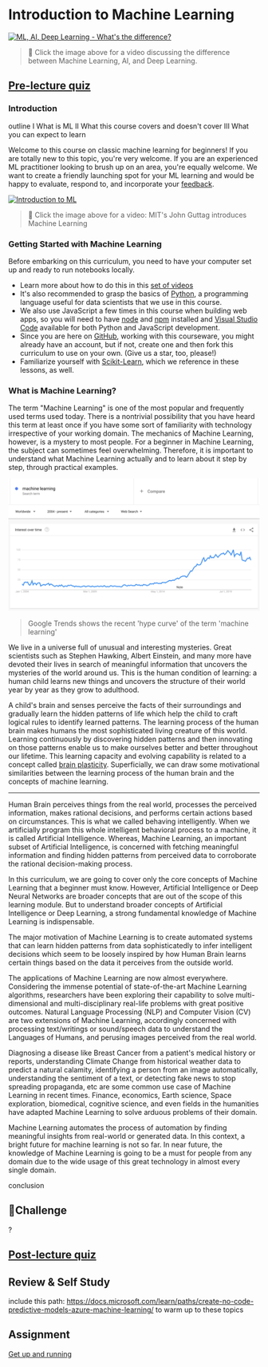 # Introduction to Machine Learning

[![ML, AI, Deep Learning - What's the difference?](https://img.youtube.com/vi/lTd9RSxS9ZE/0.jpg)](https://youtu.be/lTd9RSxS9ZE "ML, AI, Deep Learning - What's the difference?")

> 🎥 Click the image above for a video discussing the difference between Machine Learning, AI, and Deep Learning.
## [Pre-lecture quiz](https://jolly-sea-0a877260f.azurestaticapps.net/quiz/1/)
### Introduction

outline
I What is ML
II What this course covers and doesn't cover
III What you can expect to learn


Welcome to this course on classic machine learning for beginners! If you are totally new to this topic, you're very welcome. If you are an experienced ML practitioner looking to brush up on an area, you're equally welcome. We want to create a friendly launching spot for your ML learning and would be happy to evaluate, respond to, and incorporate your [feedback](https://github.com/microsoft/ML-For-Beginners/discussions). 

[![Introduction to ML](https://img.youtube.com/vi/h0e2HAPTGF4/0.jpg)](https://youtu.be/h0e2HAPTGF4 "Introduction to ML")
> 🎥 Click the image above for a video: MIT's John Guttag introduces Machine Learning
### Getting Started with Machine Learning

Before embarking on this curriculum, you need to have your computer set up and ready to run notebooks locally. 

- Learn more about how to do this in this [set of videos](https://www.youtube.com/playlist?list=PLlrxD0HtieHhS8VzuMCfQD4uJ9yne1mE6)
- It's also recommended to grasp the basics of [Python](https://docs.microsoft.com/learn/paths/python-language/?WT.mc_id=academic-15963-cxa), a programming language useful for data scientists that we use in this course. 
- We also use JavaScript a few times in this course when building web apps, so you will need to have [node](https://nodejs.org) and [npm](https://www.npmjs.com/) installed and [Visual Studio Code](https://code.visualstudio.com/) available for both Python and JavaScript development.
- Since you are here on [GitHub](https://github.com), working with this courseware, you might already have an account, but if not, create one and then fork this curriculum to use on your own. (Give us a star, too, please!)
- Familiarize yourself with [Scikit-Learn]([https://scikit-learn.org/stable/user_guide.html), which we reference in these lessons, as well.

### What is Machine Learning?

The term "Machine Learning" is one of the most popular and frequently used terms used today. There is a nontrivial possibility that you have heard this term at least once if you have some sort of familiarity with technology irrespective of your working domain. The mechanics of Machine Learning, however, is a mystery to most people. For a beginner in Machine Learning, the subject can sometimes feel overwhelming. Therefore, it is important to understand what Machine Learning actually and to learn about it step by step, through practical examples.

![ml hype curve](images/hype.png)

> Google Trends shows the recent 'hype curve' of the term 'machine learning'

We live in a universe full of unusual and interesting mysteries. Great scientists such as Stephen Hawking, Albert Einstein, and many more have devoted their lives in search of meaningful information that uncovers the mysteries of the world around us. This is the human condition of learning: a human child learns new things and uncovers the structure of their world year by year as they grow to adulthood. 

A child's brain and senses perceive the facts of their surroundings and gradually learn the hidden patterns of life which help the child to craft logical rules to identify learned patterns. The learning process of the human brain makes humans the most sophisticated living creature of this world. Learning continuously by discovering hidden patterns and then innovating on those patterns enable us to make ourselves better and better throughout our lifetime.  This learning capacity and evolving capability is related to a concept called [brain plasticity](https://www.simplypsychology.org/brain-plasticity.html). Superficially, we can draw some motivational similarities between the learning process of the human brain and the concepts of machine learning.

--- 

Human Brain perceives things from the real world, processes the perceived information, makes rational decisions, and performs certain actions based on circumstances. This is what we called behaving intelligently. When we artificially program this whole intelligent behavioral process to a machine, it is called Artificial Intelligence. Whereas, Machine Learning, an important subset of Artificial Intelligence, is concerned with fetching meaningful information and finding hidden patterns from perceived data to corroborate the rational decision-making process.

In this curriculum, we are going to cover only the core concepts of Machine Learning that a beginner must know. However, Artificial Intelligence or Deep Neural Networks are broader concepts that are out of the scope of this learning module. But to understand broader concepts of Artificial Intelligence or Deep Learning, a strong fundamental knowledge of Machine Learning is indispensable.

The major motivation of Machine Learning is to create automated systems that can learn hidden patterns from data sophisticatedly to infer intelligent decisions which seem to be loosely inspired by how Human Brain learns certain things based on the data it perceives from the outside world.

The applications of Machine Learning are now almost everywhere. Considering the immense potential of state-of-the-art Machine Learning algorithms, researchers have been exploring their capability to solve multi-dimensional and multi-disciplinary real-life problems with great positive outcomes. Natural Language Processing (NLP) and Computer Vision (CV) are two extensions of Machine Learning, accordingly concerned with processing text/writings or sound/speech data to understand the Languages of Humans, and perusing images perceived from the real world.

Diagnosing a disease like Breast Cancer from a patient's medical history or reports, understanding Climate Change from historical weather data to predict a natural calamity, identifying a person from an image automatically, understanding the sentiment of a text, or detecting fake news to stop spreading propaganda, etc are some common use case of Machine Learning in recent times. Finance, economics, Earth science, Space exploration, biomedical, cognitive science, and even fields in the humanities have adapted Machine Learning to solve arduous problems of their domain.

Machine Learning automates the process of automation by finding meaningful insights from real-world or generated data. In this context, a bright future for machine learning is not so far. In near future, the knowledge of Machine Learning is going to be a must for people from any domain due to the wide usage of this great technology in almost every single domain.

conclusion

## 🚀Challenge

?
## [Post-lecture quiz](https://jolly-sea-0a877260f.azurestaticapps.net/quiz/2/)

## Review & Self Study

include this path: https://docs.microsoft.com/learn/paths/create-no-code-predictive-models-azure-machine-learning/ to warm up to these topics
## Assignment 

[Get up and running](assignment.md)
